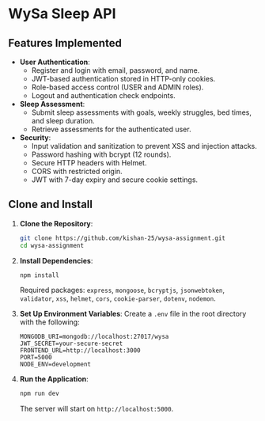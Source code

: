 # WySa Sleep API

## Features Implemented
- **User Authentication**:
  - Register and login with email, password, and name.
  - JWT-based authentication stored in HTTP-only cookies.
  - Role-based access control (USER and ADMIN roles).
  - Logout and authentication check endpoints.
- **Sleep Assessment**:
  - Submit sleep assessments with goals, weekly struggles, bed times, and sleep duration.
  - Retrieve assessments for the authenticated user.
- **Security**:
  - Input validation and sanitization to prevent XSS and injection attacks.
  - Password hashing with bcrypt (12 rounds).
  - Secure HTTP headers with Helmet.
  - CORS with restricted origin.
  - JWT with 7-day expiry and secure cookie settings.

## Clone and Install
1. **Clone the Repository**:
   ```bash
   git clone https://github.com/kishan-25/wysa-assignment.git
   cd wysa-assignment
   ```

2. **Install Dependencies**:
   ```bash
   npm install
   ```
   Required packages: `express`, `mongoose`, `bcryptjs`, `jsonwebtoken`, `validator`, `xss`, `helmet`, `cors`, `cookie-parser`, `dotenv`, `nodemon`.

3. **Set Up Environment Variables**:
   Create a `.env` file in the root directory with the following:
   ```
   MONGODB_URI=mongodb://localhost:27017/wysa
   JWT_SECRET=your-secure-secret
   FRONTEND_URL=http://localhost:3000
   PORT=5000
   NODE_ENV=development
   ```

4. **Run the Application**:
   ```bash
   npm run dev
   ```
   The server will start on `http://localhost:5000`.